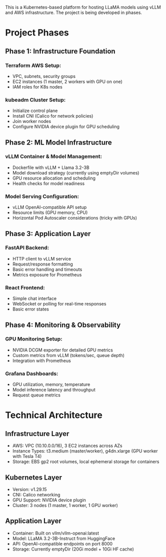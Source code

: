 This is a Kubernetes-based platform for hosting LLaMA models using vLLM and AWS infrastructure. The project is being developed in phases.

# Project Phases

## Phase 1: Infrastructure Foundation

### Terraform AWS Setup:

- VPC, subnets, security groups
- EC2 instances (1 master, 2 workers with GPU on one)
- IAM roles for K8s nodes

### kubeadm Cluster Setup:

- Initialize control plane
- Install CNI (Calico for network policies)
- Join worker nodes
- Configure NVIDIA device plugin for GPU scheduling

## Phase 2: ML Model Infrastructure

### vLLM Container & Model Management:

- Dockerfile with vLLM + Llama 3.2-3B
- Model download strategy (currently using emptyDir volumes)
- GPU resource allocation and scheduling
- Health checks for model readiness

### Model Serving Configuration:

- vLLM OpenAI-compatible API setup
- Resource limits (GPU memory, CPU)
- Horizontal Pod Autoscaler considerations (tricky with GPUs)

## Phase 3: Application Layer

### FastAPI Backend:

- HTTP client to vLLM service
- Request/response formatting
- Basic error handling and timeouts
- Metrics exposure for Prometheus

### React Frontend:

- Simple chat interface
- WebSocket or polling for real-time responses
- Basic error states

## Phase 4: Monitoring & Observability

### GPU Monitoring Setup:

- NVIDIA DCGM exporter for detailed GPU metrics
- Custom metrics from vLLM (tokens/sec, queue depth)
- Integration with Prometheus

### Grafana Dashboards:

- GPU utilization, memory, temperature
- Model inference latency and throughput
- Request queue metrics

# Technical Architecture

## Infrastructure Layer

- AWS: VPC (10.10.0.0/16), 3 EC2 instances across AZs
- Instance Types: t3.medium (master/worker), g4dn.xlarge (GPU worker with Tesla T4)
- Storage: EBS gp2 root volumes, local ephemeral storage for containers

## Kubernetes Layer

- Version: v1.29.15
- CNI: Calico networking
- GPU Support: NVIDIA device plugin
- Cluster: 3 nodes (1 master, 1 worker, 1 GPU worker)

## Application Layer

- Container: Built on vllm/vllm-openai:latest
- Model: LLaMA 3.2-3B-Instruct from HuggingFace
- API: OpenAI-compatible endpoints on port 8000
- Storage: Currently emptyDir (20Gi model + 10Gi HF cache)
